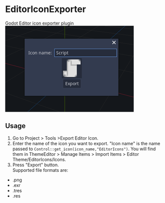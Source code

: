 # EditorIconExporter
Godot Editor icon exporter plugin  
![](https://github.com/heppocogne/EditorIconExporter/blob/master/screenshot.png)

## Usage
1. Go to Project > Tools >Export Editor Icon.
2. Enter the name of the icon you want to export. "Icon name" is the name passed to `Control::get_icon(icon_name,"EditorIcons")`. You will find them in ThemeEditor > Manage Items > Import Items > Editor Theme/EditorIcons/Icons.
3. Press "Export" button.  
  Supported file formats are:
  - .png
  - .exr
  - .tres
  - .res
